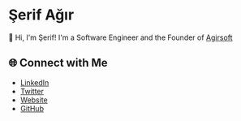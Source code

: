 # Şerif Ağır

👋 Hi, I'm Şerif! I'm a Software Engineer and the Founder of [Agirsoft](https://www.agirsoft.com)

## 🌐 Connect with Me
- [LinkedIn](https://www.linkedin.com/in/serifagir)
- [Twitter](https://twitter.com/serifagir)
- [Website](https://www.serifagir.com)
- [GitHub](https://github.com/serifagir)
